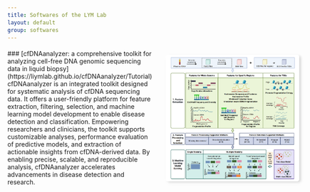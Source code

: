 ```yaml
---
title: Softwares of the LYM Lab
layout: default
group: softwares
---
```


<div style="display: flex; gap: 30px; align-items: stretch; margin: 20px 0;">

<div style="flex: 3; display: flex; flex-direction: column; justify-content: space-between;">
<div>
### [cfDNAanalyzer: a comprehensive toolkit for analyzing cell-free DNA genomic sequencing data in liquid biopsy](https://liymlab.github.io/cfDNAanalyzer/Tutorial)
<br>
cfDNAanalyzer is an integrated toolkit designed for systematic analysis of cfDNA sequencing data. It offers a user-friendly platform for feature extraction, filtering, selection, and machine learning model development to enable disease detection and classification. Empowering researchers and clinicians, the toolkit supports customizable analyses, performance evaluation of predictive models, and extraction of actionable insights from cfDNA-derived data. By enabling precise, scalable, and reproducible analysis, cfDNAanalyzer accelerates advancements in disease detection and research.
</div>
</div>

<div style="flex: 1; min-width: 300px; display: flex; align-items: center;">
<img 
    style="border-radius: 5px;
           box-shadow: 4px 2px 4px rgba(0,0,0,0.1), 4px 4px 10px rgba(0,0,0,0.05);
           width: 100%;
           height: auto;
           max-height: 100%;
           object-fit: contain;"
    src="/cfDNAanalyzer/Figures/cfDNAanalyzer.png" 
    alt="cfDNAanalyzer toolkit diagram">
</div>

</div>
